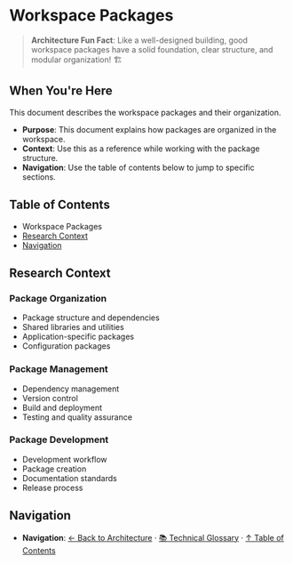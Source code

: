 # Workspace Packages

> **Architecture Fun Fact**: Like a well-designed building, good workspace packages have a solid foundation, clear structure, and modular organization! 🏗️

## When You're Here

This document describes the workspace packages and their organization.

* **Purpose**: This document explains how packages are organized in the workspace.
* **Context**: Use this as a reference while working with the package structure.
* **Navigation**: Use the table of contents below to jump to specific sections.

## Table of Contents

* Workspace Packages
* [Research Context](#research-context)
* [Navigation](#navigation)

## Research Context

### Package Organization

* Package structure and dependencies
* Shared libraries and utilities
* Application-specific packages
* Configuration packages

### Package Management

* Dependency management
* Version control
* Build and deployment
* Testing and quality assurance

### Package Development

* Development workflow
* Package creation
* Documentation standards
* Release process

## Navigation

* **Navigation**: [← Back to Architecture](../README.md) · [📚 Technical Glossary](../../GLOSSARY.md) · [↑ Table of Contents](#workspace-packages)
